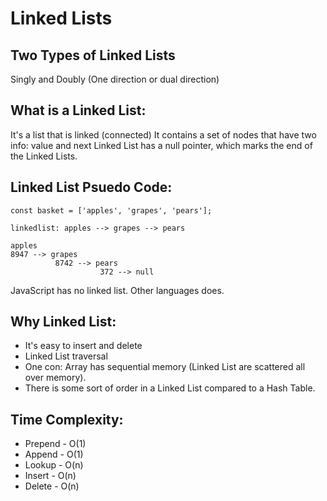 # Linked Lists

## Two Types of Linked Lists

Singly and Doubly (One direction or dual direction)

## What is a Linked List:
It's a list that is linked (connected)
It contains a set of nodes that have two info: value and next
Linked List has a null pointer, which marks the end of the Linked Lists.

## Linked List Psuedo Code:

````
const basket = ['apples', 'grapes', 'pears'];

linkedlist: apples --> grapes --> pears

apples
8947 --> grapes
          8742 --> pears
                    372 --> null

````
JavaScript has no linked list. Other languages does.

## Why Linked List:

* It's easy to insert and delete
* Linked List traversal
* One con:  Array has sequential memory (Linked List are scattered all over memory).
* There is some sort of order in a Linked List compared to a Hash Table.


## Time Complexity:

* Prepend - O(1)
* Append - O(1)
* Lookup - O(n)
* Insert - O(n)
* Delete - O(n)
